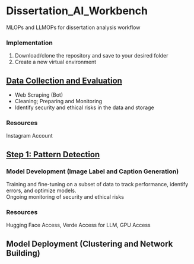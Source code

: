# Dissertation_AI_Workbench
MLOPs and LLMOPs for dissertation analysis workflow

### Implementation

1. Download/clone the repository and save to your desired folder 
2. Create a new virtual environment


## [Data Collection and Evaluation](https://github.com/lwdozal/Dissertation_AI_Workbench/tree/main/data_collection)
- Web Scraping (Bot) 
- Cleaning; Preparing and Monitoring   
- Identify security and ethical risks in the data and storage
### Resources
Instagram Account

## [Step 1: Pattern Detection](https://github.com/lwdozal/Dissertation_AI_Workbench/tree/main/Step1_Pattern_Detection)

### Model Development (Image Label and Caption Generation)
Training and fine-tuning on a subset of data to track performance, identify errors, and optimize models.\
Ongoing monitoring of security and ethical risks

### Resources
Hugging Face Access, Verde Access for LLM, GPU Access

<!-- Torch, Torchvision, \
transformers, sentence transformers,  \
PIL, Requests, pydantic, open-cv, os \
langchain core and openai, \ -->

## Model Deployment (Clustering and Network Building)

